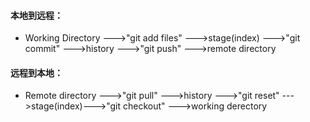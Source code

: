 #### 本地到远程：

- Working Directory --->"git add files" --->stage(index) --->"git commit" --->history --->"git push" --->remote directory



#### 远程到本地：

- Remote directory --->"git pull" --->history --->"git reset" --->stage(index)--->"git checkout" --->working derectory







